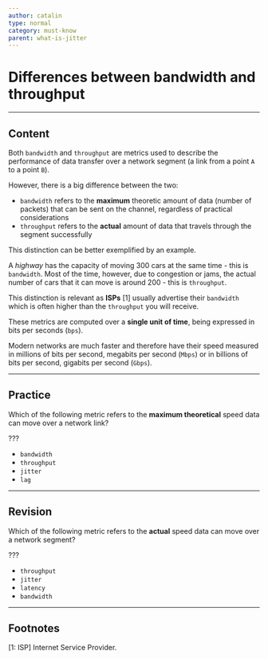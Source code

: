 ```yaml
---
author: catalin
type: normal
category: must-know
parent: what-is-jitter
---
```


# Differences between bandwidth and throughput


---

## Content

Both `bandwidth`  and `throughput` are metrics used to describe the performance of data transfer over a network segment (a link from a point `A` to a point `B`).

However, there is a big difference between the two:

- `bandwidth` refers to the **maximum** theoretic amount of data (number of packets) that can be sent on the channel, regardless of practical considerations
- `throughput` refers to the **actual** amount of data that travels through the segment successfully

This distinction can be better exemplified by an example.

A *highway* has the capacity of moving 300 cars at the same time - this is `bandwidth`. Most of the time, however, due to congestion or jams, the actual number of cars that it can move is around 200 - this is `throughput`.

This distinction is relevant as **ISPs** [1] usually advertise their `bandwidth` which is often higher than the `throughput` you will receive.

These metrics are computed over a **single unit of time**, being expressed in bits per seconds (`bps`).

Modern networks are much faster and therefore have their speed measured in millions of bits per second, megabits per second (`Mbps`) or in billions of bits per second, gigabits per second (`Gbps`).


---

## Practice

Which of the following metric refers to the **maximum theoretical** speed data can move over a network link?

???

- `bandwidth`
- `throughput`
- `jitter`
- `lag`


---

## Revision

Which of the following metric refers to the **actual** speed data can move over a network segment?

???

- `throughput`
- `jitter`
- `latency`
- `bandwidth`


---

## Footnotes

[1: ISP]
Internet Service Provider.
